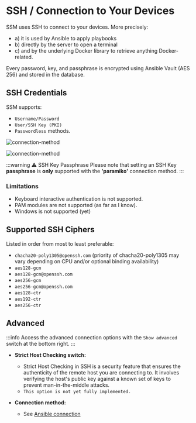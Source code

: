 # SSH / Connection to Your Devices

SSM uses SSH to connect to your devices. More precisely: 
- a) it is used by Ansible to apply playbooks 
- b) directly by the server to open a terminal 
- c) and by the underlying Docker library to retrieve anything Docker-related.

Every password, key, and passphrase is encrypted using Ansible Vault (AES 256) and stored in the database.

## SSH Credentials
SSM supports: 
- `Username/Password` 
- `User/SSH Key (PKI)`
- `Passwordless` methods.

![connection-method](/technical-guide/ssh/ssh-password.png)

![connection-method](/technical-guide/ssh/ssh-key.png)

:::warning ⚠️ SSH Key Passphrase
Please note that setting an SSH Key **passphrase**  is **only** supported with the **'paramiko'**  connection method.
:::

### Limitations
- Keyboard interactive authentication is not supported.
- PAM modules are not supported (as far as I know).
- Windows is not supported (yet)

## Supported SSH Ciphers
Listed in order from most to least preferable:
- `chacha20-poly1305@openssh.com` (priority of chacha20-poly1305 may vary depending on CPU and/or optional binding availability)
- `aes128-gcm`
- `aes128-gcm@openssh.com`
- `aes256-gcm`
- `aes256-gcm@openssh.com`
- `aes128-ctr`
- `aes192-ctr`
- `aes256-ctr`

## Advanced
:::info
Access the advanced connection options with the `Show advanced` switch at the bottom right.
:::

- **Strict Host Checking switch:**
  - Strict Host Checking in SSH is a security feature that ensures the authenticity of the remote host you are connecting to. It involves verifying the host's public key against a known set of keys to prevent man-in-the-middle attacks.
  - `This option is not yet fully implemented.`

- **Connection method:**
  - See [Ansible connection](/docs/technical-guide/ansible-connection.md)
